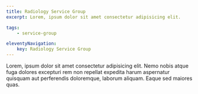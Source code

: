```yaml
---
title: Radiology Service Group
excerpt: Lorem, ipsum dolor sit amet consectetur adipisicing elit.

tags: 
    - service-group

eleventyNavigation:
    key: Radiology Service Group
---
```


Lorem, ipsum dolor sit amet consectetur adipisicing elit. Nemo nobis atque fuga dolores excepturi rem non repellat expedita harum aspernatur quisquam aut perferendis doloremque, laborum aliquam. Eaque sed maiores quas.